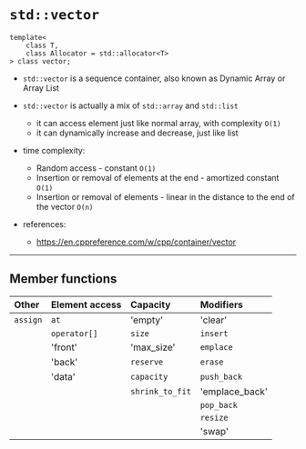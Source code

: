 # `std::vector`

    template<
        class T,
        class Allocator = std::allocator<T>
    > class vector;

- `std::vector` is a sequence container, also known as Dynamic Array or Array List
- `std::vector` is actually a mix of `std::array` and `std::list`
  - it can access element just like normal array, with complexity `O(1)`
  - it can dynamically increase and decrease, just like list

- time complexity:
  - Random access - constant `O(1)`
  - Insertion or removal of elements at the end - amortized constant `O(1)`
  - Insertion or removal of elements - linear in the distance to the end of the vector `O(n)`

- references:
  - <https://en.cppreference.com/w/cpp/container/vector>

--------------------------------------------------------------------------------

## Member functions

| Other     | Element access   | Capacity        | Modifiers       |
| :---      | :---             | :---            | :---            |
| `assign`  | `at`             | 'empty'         | 'clear'          |
|           | `operator[]`     | `size`          | `insert`        |
|           | 'front'          | 'max_size'      | `emplace`       |
|           | 'back'           | `reserve`       | `erase`         |
|           | 'data'           | `capacity`      | `push_back`     |
|           |                  | `shrink_to_fit` | 'emplace_back'  |
|           |                  |                 | `pop_back`      |
|           |                  |                 | `resize`        |
|           |                  |                 | 'swap'          |
